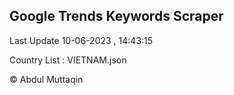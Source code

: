 

## Google Trends Keywords Scraper 
 
Last Update 10-06-2023 , 14:43:15

Country List :
VIETNAM.json



© Abdul Muttaqin 
